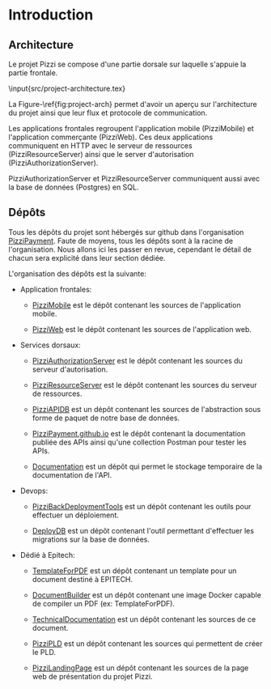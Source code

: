 # Introduction

## Architecture

Le projet Pizzi se compose d'une partie dorsale sur laquelle s'appuie la partie
frontale.

\input{src/project-architecture.tex}

La Figure-\ref{fig:project-arch} permet d'avoir un aperçu sur l'architecture du
projet ainsi que leur flux et protocole de communication.

Les applications frontales regroupent l'application mobile (PizziMobile) et
l'application commerçante (PizziWeb). Ces deux applications communiquent en
HTTP avec le serveur de ressources (PizziResourceServer) ainsi que le server
d'autorisation (PizziAuthorizationServer).

PizziAuthorizationServer et PizziResourceServer communiquent aussi avec la
base de données (Postgres) en SQL.

## Dépôts

Tous les dépôts du projet sont hébergés sur github dans l'organisation
[PizziPayment](https://github.com/PizziPayment). Faute de moyens, tous les
dépôts sont à la racine de l'organisation. Nous allons ici les passer en revue,
cependant le détail de chacun sera explicité dans leur section dédiée.

L'organisation des dépôts est la suivante:

- Application frontales:
  - [PizziMobile](https://github.com/PizziPayment/PizziMobile) est le dépôt
    contenant les sources de l'application mobile.

  - [PizziWeb](https://github.com/PizziPayment/PizziWeb) est le dépôt contenant
    les sources de l'application web.

- Services dorsaux:
  - [PizziAuthorizationServer](https://github.com/PizziPayment/PizziAuthorizationServer)
    est le dépôt contenant les sources du serveur d'autorisation.

  - [PizziResourceServer](https://github.com/PizziPayment/PizziResourceServer)
    est le dépôt contenant les sources du serveur de ressources.

  - [PizziAPIDB](https://github.com/PizziPayment/PizziAPIDB) est un dépôt
    contenant les sources de l'abstraction sous forme de paquet de notre base de
    données.

  - [PizziPayment.github.io](https://github.com/PizziPayment/PizziPayment.github.io.git)
    est le dépôt contenant la documentation publiée des APIs ainsi qu'une
    collection Postman pour tester les APIs.

  - [Documentation](https://github.com/PizziPayment/Documentation) est un dépôt
    qui permet le stockage temporaire de la documentation de l'API.

- Devops:
  - [PizziBackDeploymentTools](https://github.com/PizziPayment/PizziBackDeploymentTools)
    est un dépôt contenant les outils pour effectuer un déploiement.

  - [DeployDB](https://github.com/PizziPayment/DeployDB) est un dépôt contenant
    l'outil permettant d'effectuer les migrations sur la base de données.

- Dédié à Epitech:
  - [TemplateForPDF](https://github.com/PizziPayment/TemplateForPDF) est un
    dépôt contenant un template pour un document destiné à EPITECH.

  - [DocumentBuilder](https://github.com/PizziPayment/DocumentBuilder) est un
    dépôt contenant une image Docker capable de compiler un PDF (ex:
    TemplateForPDF).

  - [TechnicalDocumentation](https://github.com/PizziPayment/TechnicalDocumentation)
    est un dépôt contenant les sources de ce document.

  - [PizziPLD](https://github.com/PizziPayment/PizziPLD) est un dépôt contenant
    les sources qui permettent de créer le PLD.

  - [PizziLandingPage](https://github.com/PizziPayment/PizziLandingPage) est un
    dépôt contenant les sources de la page web de présentation du projet Pizzi.

